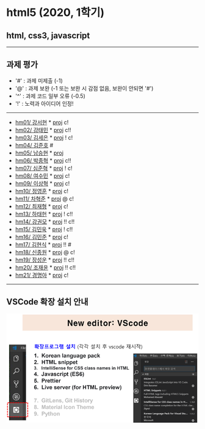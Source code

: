 # html5 (2020, 1학기)
## html, css3, javascript
---
## 과제 평가
- '#' : 과제 미제출 (-1)
- '@' : 과제 보완 (-1 또는 보완 시 감점 없음, 보완이 안되면 '#')
- '^' : 과제 코드 일부 오류 (-0.5)
- '!' : 노력과 아이디어 인정!

***
- [hm01/ 강서현](https://github.com/tjgus226/HM01) * [proj](http://chaos.inje.ac.kr:3030/hm/project/hm01/hm01_rpt01.html) c!
- [hm02/ 강태민](https://github.com/Gangtaemin/hm02) * [proj](http://chaos.inje.ac.kr:3030/hm/project/hm02/hm02_rpt01.html) c!!
- [hm03/ 김세은](https://github.com/thdnwn/hm03) * [proj](http://chaos.inje.ac.kr:3030/hm/project/hm03/hm03_rpt01.html) ! c!
- [hm04/ 김준호](https://github.com) #
- [hm05/ 남승현](https://github.com/nam0914/HM05) * [proj](http://chaos.inje.ac.kr:3030/hm/project/hm05/hm05_rpt01.html)
- [hm06/ 박종혁](https://github.com/Park-Jong-Hyeok/hm06) * [proj](http://chaos.inje.ac.kr:3030/hm/project/hm06/hm06_rpt01.html) c!!
- [hm07/ 심준혁](https://github.com/sjh1583/HM07) * [proj](http://chaos.inje.ac.kr:3030/hm/project/hm07/hm07_rpt01.html) ! c!
- [hm08/ 여수민](https://github.com/yeo5578/hm08) * [proj](http://chaos.inje.ac.kr:3030/hm/project/hm08/hm08_rpt01.html) c!
- [hm09/ 이상혁](https://github.com/bsang50005/hm09) * [proj](http://chaos.inje.ac.kr:3030/hm/project/hm09/hm09_rpt01.html) c!
- [hm10/ 정영훈](https://github.com/jyhoon519/HM10) * [proj](http://chaos.inje.ac.kr:3030/hm/project/hm10/hm10_rpt01.html) c!
- [hm11/ 차혁준](https://github.com/chahyeokjun/HM11) * [proj](http://chaos.inje.ac.kr:3030/hm/project/hm11/hm11_rpt01.html) @ c!
- [hm12/ 최재형](https://github.com/june6297/hm12) * [proj](http://chaos.inje.ac.kr:3030/hm/project/hm12/hm12_rpt01.html) c!
- [hm13/ 하태헌](https://github.com/rnfrnfdl34/hm13) * [proj](http://chaos.inje.ac.kr:3030/hm/project/hm13/hm13_rpt01.html) ! c!!
- [hm14/ 강권모](https://github.com/20161490/hm14) * [proj](http://chaos.inje.ac.kr:3030/hm/project/hm14/hm14_rpt01.html) !! c!!
- [hm15/ 김민욱](https://github.com/poviea/hm15) * [proj](http://chaos.inje.ac.kr:3030/hm/project/hm15/hm15_rpt01.html) ! c!!
- [hm16/ 김민준](https://github.com/kaf829/hm16) * [proj](http://chaos.inje.ac.kr:3030/hm/project/hm16/hm16_rpt01.html) c!
- [hm17/ 김현식](https://github.com/Khs98/HM17) * [proj](http://chaos.inje.ac.kr:3030/hm/project/hm17/hm17_rpt01.html) !! #
- [hm18/ 신종원](https://github.com/jonogo/HM18) * [proj](http://chaos.inje.ac.kr:3030/hm/project/hm18/hm18_rpt01.html) @ c!
- [hm19/ 장성운](https://github.com/SungUnJang/hm19) * [proj](http://chaos.inje.ac.kr:3030/hm/project/hm19/hm19_rpt01.html) !! c!!
- [hm20/ 조재윤](https://github.com/black98520/hm20) * [proj](http://chaos.inje.ac.kr:3030/hm/project/hm20/hm20_rpt01.html) !! c!!
- [hm21/ 경명아](https://github.com/html21/hm21) * [proj](http://chaos.inje.ac.kr:3030/hm/project/hm21/hm21_rpt01.html) c!

***
## VSCode 확장 설치 안내

![VSCode 확장 설치 안내](https://github.com/Redwoods/html5/blob/master/vscode_extensions.png)

